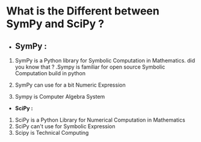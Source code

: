 # What is the Different between SymPy and SciPy ?

- ## SymPy :
1. SymPy is a Python library for Symbolic Computation in Mathematics.
   did you know that ? .Sympy is familiar for open source Symbolic Computation build in python

2. SymPy can use for a bit Numeric Expression
3. Sympy is Computer Algebra System


- **SciPy :**
1. SciPy is a Python Library for Numerical Computation in Mathematics
2. SciPy can't use for Symbolic Expression
3. Scipy is Technical Computing
